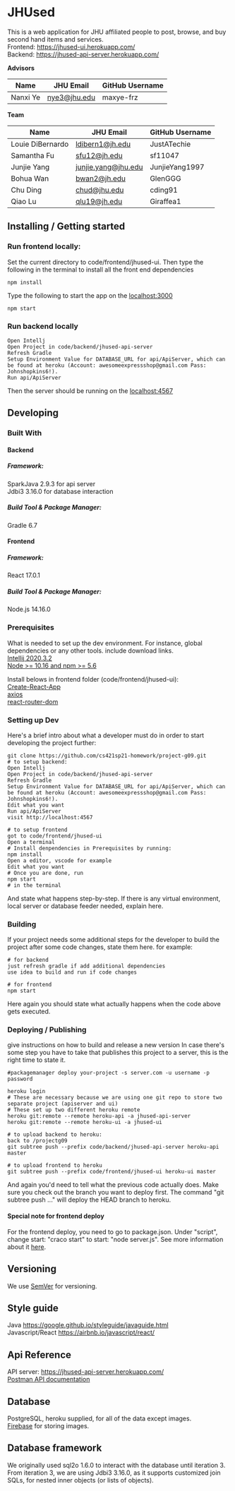 # JHUsed

 This is a web application for JHU affiliated people to post, browse, and buy second hand items and services.   
 Frontend: https://jhused-ui.herokuapp.com/  
 Backend: https://jhused-api-server.herokuapp.com/

**Advisors** 

| Name | JHU Email | GitHub Username |
| ---- | --------- | --------------- |
| Nanxi Ye | nye3@jhu.edu | maxye-frz |

**Team**

|        Name          |       JHU Email       |  GitHub Username   |
| -------------------- | --------------------- | ------------------ |
|   Louie DiBernardo   |    ldibern1@jh.edu    |    JustATechie     |
|     Samantha Fu      |     sfu12@jh.edu      |      sf11047       |
|     Junjie Yang      |  junjie.yang@jhu.edu  |   JunjieYang1997   |
|      Bohua Wan       |     bwan2@jh.edu      |      GlenGGG       |
|      Chu Ding        |     chud@jhu.edu      |      cding91       |
|       Qiao Lu        |    qlu19@jh.edu       |     Giraffea1      |

## Installing / Getting started

### Run frontend locally:
Set the current directory to code/frontend/jhused-ui. Then type the following in the terminal to install all the front end dependencies

```shell
npm install
```
Type the following to start the app on the [localhost:3000](http://localhost:3000)
```shell
npm start
```
### Run backend locally
```shell
Open Intellj
Open Project in code/backend/jhused-api-server
Refresh Gradle
Setup Environment Value for DATABASE_URL for api/ApiServer, which can be found at heroku (Account: awesomeexpressshop@gmail.com Pass: Johnshopkins6!).
Run api/ApiServer
```
Then the server should be running on the [localhost:4567](http://localhost:4567)

## Developing

### Built With
#### Backend
##### Framework:
SparkJava 2.9.3 for api server  
Jdbi3 3.16.0 for database interaction

##### Build Tool & Package Manager:
Gradle 6.7  

#### Frontend
##### Framework:
React 17.0.1  

##### Build Tool & Package Manager:
Node.js 14.16.0

### Prerequisites
What is needed to set up the dev environment. For instance, global dependencies or any other tools. include download links.  
[Intellij 2020.3.2](https://www.jetbrains.com/idea/)  
[Node >= 10.16 and npm >= 5.6](https://nodejs.org/en/)  

Install belows in frontend folder (code/frontend/jhused-ui):  
[Create-React-App](https://github.com/facebookincubator/create-react-app)    
[axios](https://github.com/axios/axios)  
[react-router-dom](https://reactrouter.com/web/guides/quick-start)  


### Setting up Dev

Here's a brief intro about what a developer must do in order to start developing
the project further:

```shell
git clone https://github.com/cs421sp21-homework/project-g09.git
# to setup backend:
Open Intellj
Open Project in code/backend/jhused-api-server
Refresh Gradle
Setup Environment Value for DATABASE_URL for api/ApiServer, which can be found at heroku (Account: awesomeexpressshop@gmail.com Pass: Johnshopkins6!).
Edit what you want
Run api/ApiServer
visit http://localhost:4567

# to setup frontend
got to code/frontend/jhused-ui
Open a terminal
# Install denpendencies in Prerequisites by running:
npm install
Open a editor, vscode for example
Edit what you want
# Once you are done, run
npm start
# in the terminal
```

And state what happens step-by-step. If there is any virtual environment, local server or database feeder needed, explain here.

### Building

If your project needs some additional steps for the developer to build the
project after some code changes, state them here. for example:

```shell
# for backend
just refresh gradle if add additional dependencies
use idea to build and run if code changes

# for frontend
npm start
```

Here again you should state what actually happens when the code above gets
executed.

### Deploying / Publishing
give instructions on how to build and release a new version
In case there's some step you have to take that publishes this project to a
server, this is the right time to state it.

```shell
#packagemanager deploy your-project -s server.com -u username -p password

heroku login
# These are necessary because we are using one git repo to store two separate project (apiserver and ui)
# These set up two different heroku remote
heroku git:remote --remote heroku-api -a jhused-api-server
heroku git:remote --remote heroku-ui -a jhused-ui

# to upload backend to heroku:
back to /projectg09
git subtree push --prefix code/backend/jhused-api-server heroku-api master

# to upload frontend to heroku
git subtree push --prefix code/frontend/jhused-ui heroku-ui master
```


And again you'd need to tell what the previous code actually does.
Make sure you check out the branch you want to deploy first. The command "git subtree push ..." will deploy the HEAD branch to heroku. 
#### Special note for frontend deploy
For the frontend deploy, you need to go to package.json. Under "script", change start: "craco start" to start: "node server.js". See more information about it [here](https://github.com/gsoft-inc/craco/issues/233#issuecomment-757575452).

## Versioning

We use [SemVer](http://semver.org/) for versioning. 

<!--## Configuration-->

<!--Here you should write what are all of the configurations a user can enter when using the project.-->

<!--## Tests-->

<!--Describe and show how to run the tests with code examples.-->
<!--Explain what these tests test and why.-->

<!--```shell-->
<!--Give an example-->
<!--```-->

## Style guide

Java
https://google.github.io/styleguide/javaguide.html  
Javascript/React
https://airbnb.io/javascript/react/  

## Api Reference

API server: https://jhused-api-server.herokuapp.com/  
[Postman API documentation](https://documenter.getpostman.com/view/14357023/Tz5i8zkB)  

## Database

PostgreSQL, heroku supplied, for all of the data except images.  
[Firebase](https://firebase.google.com/products/storage) for storing images.  

## Database framework
We originally used sql2o 1.6.0 to interact with the database until iteration 3.  
From iteration 3, we are using Jdbi3 3.16.0, as it supports customized join SQLs, for nested inner objects (or lists of objects).
